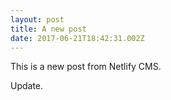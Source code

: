 ```yaml
---
layout: post
title: A new post
date: 2017-06-21T18:42:31.002Z
---
```

This is a new post from Netlify CMS.

Update. 